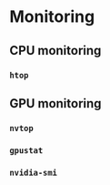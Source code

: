 # Monitoring

## CPU monitoring

### `htop`

## GPU monitoring

### `nvtop`

### `gpustat`

### `nvidia-smi`
